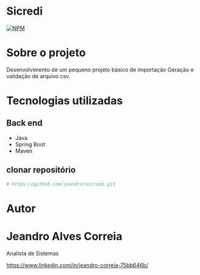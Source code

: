 # Sicredi

[![NPM](https://img.shields.io/npm/l/react)](https://github.com/jeandro/agenda/blob/master/LICENSE) 

# Sobre o projeto

Desenvolvimento de um pequeno projeto básico de importação Geração e validação de arquivo csv.


# Tecnologias utilizadas
## Back end
- Java
- Spring Boot
- Maven

## clonar repositório

```bash
# https://github.com/jeandro/sicredi.git

```
# Autor

#  Jeandro Alves Correia
   Analista de Sistemas

https://www.linkedin.com/in/jeandro-correia-75bb646b/
